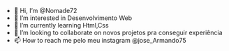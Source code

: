 - 👋 Hi, I’m @Nomade72
- 👀 I’m interested in Desenvolvimento Web
- 🌱 I’m currently learning Html,Css
- 💞️ I’m looking to collaborate on novos projetos pra conseguir experiência 
- 📫 How to reach me pelo meu instagram @jose_Armando75

<!---
Nomade72/Nomade72 is a ✨ special ✨ repository because its `README.md` (this file) appears on your GitHub profile.
You can click the Preview link to take a look at your changes.
--->
